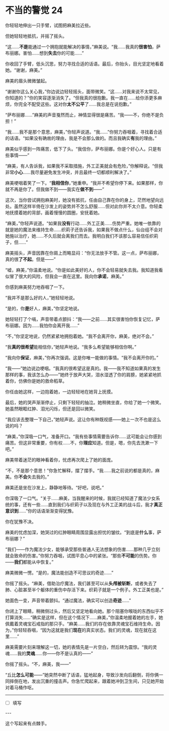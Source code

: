 # 不当的警觉 24

你轻轻地伸出一只手臂，试图把麻美拉近些。

但她轻轻地抵抗，并摇了摇头。

“这……**不是**能通过一个拥抱就能解决的事情，”麻美说。“我……我真的**很害怕**，萨布丽娜。害怕……想到**失去**你的可能……”

你收回了手臂，低头沉思，努力寻找合适的话语。最后，你抬头，目光坚定地看着她。“谢谢，麻美。”

麻美的眉头微微皱起。

“谢谢你这么关心我，”你边说边轻轻摇头，面带微笑。“这……对我来说不太常见，你知道的？”你的笑容逐渐消失了。“但我真的很抱歉。我一直在……给你添更多麻烦，你完全不配受这些。这对你**太不公平**了……我总是在说抱歉。”

“萨布丽娜……”麻美的声音戛然而止，神情显得很是痛苦。“我——不，你绝不是负担！”

“我……我不是那个意思，麻美，”你轻声说道。“我……”你努力吞咽着，寻找着合适的话语。“如果没有确凿的理由，我是不会那么做的。而且我确实**有**我的理由。”

麻美似乎感到一阵痛苦，低下了头。“我信你，萨布丽娜。你是个好心人。只是有些事情——”

“麻美，有人告诉我，如果我不采取措施，外工正美就会有危险，”你解释说。“但我非常**小心**……我尽量避免发生冲突，并且最终一切都顺利解决了。”

麻美哽咽着笑了一下。“**我相信你**，”她重申。“我并不希望你停下来。如果那样，你就不再是你了。但我做不到——我实在**做不到**——”

这次，当你尝试拥抱麻美时，她没有抵抗，任由自己靠在你的身上，茫然地望向远处。虽然这样半倚在沙发上的姿势并不怎么舒服……但对此你并不太介意。你轻柔地抚摸着她的背部，画着慢慢的圆圈，安抚着她。

“麻美，”你轻声说道。“如果我**没有**行动……外工正美……伤势严重。她唯一依靠的就是她的魔法来维持生命……织莉子还告诉我，如果我不做点什么，仙台组不会对她施以治疗，她……不久后就会离我们而去。我明白我们不该那么容易信任织莉子，但……”

麻美摇头，声音因靠在你肩上而略显闷：“你无法放手不管。这一点，萨布丽娜，真的很**了不起**。但是——”

“嘘，麻美，”你温柔地说。“你是如此美好的人，你不会轻易就失去我。我知道我看似冒了很大的风险，但我会一直在这里。我向你**承诺**，麻美。”

你感到麻美努力地吞咽了一下。

“我并不是那么好的人，”她轻轻地说。

“是的，你**是**好人，麻美，”你坚定地说。

她轻轻打了个嗝，声音带着点颤抖：“我——之前……其实很害怕你恢复记忆，萨布丽娜。因为……我怕你会离开我……”

“不，”你坚定地说，仍然紧紧地拥抱着她。“我不会离开你，麻美，绝对不会。”

“我**真的很希望**能相信你，”她轻声地说。“我多么希望能够相信你啊。”

“我向你**保证**，麻美，”你再次强调。这是你唯一能做的事情。“我不会离开你的。”

“我——”她边说边哽咽。“我真的很希望这是真的。我——我不知道如果真的发生那样的事，我该怎么办——”她终于放声大哭，泪水湿透了你的肩膀，她紧紧地抓着你，仿佛你是她的救命稻草。

你任由她这样，一边抱着她，一边轻轻地在她背上抚摸。

最后，她的哭声渐渐停止，只剩下轻轻的抽泣。她稍微坐直，你给了她一个微笑。她虽然眼眶红肿、泪光闪烁，但还是回以微笑。

“我应该去整理一下自己，”她轻声说。这让你有种既视感——她上一次不也是这么说的吗？

“麻美，”你深吸一口气，准备开口。“我有些事情需要告诉你……这可能会让你感到痛苦。但这非常重要，你有权……不，你**理应**知道。但是，嗯，你先去洗漱一下吧。”

麻美带着迷茫的眼神看着你，忧虑再次爬上了她的面庞。

“不，不是那个意思！”你急忙解释，摆了摆手。“我……我之前说的都是真的，麻美。你**不会**失去我的。”

麻美还是坐在沙发上，静静地等待。“好吧，说吧。”

你深吸了一口气。“关于……麻美，当我醒来的时候，我就已经知道了魔法少女系统的事，还有一些……直到我们与织莉子以及现在与外工正美的战斗后，我才**真正意识到**……”你的话语渐渐变得犹豫。

你在犹豫不决。

麻美的忧虑加深，她哭过的红肿眼睛周围显露出担忧的皱纹。“到底是**什么**事，萨布丽娜？”

“我们——作为魔法少女，能够承受那些普通人无法想象的伤害……那种几乎立刻就会致命的伤害。”你努力吞咽，试图平息心中的紧张。“那些**不可能**的伤势。你——**我们**都能从中恢复。”

麻美微微一愣。“是的，魔法能创造不可思议的奇迹……”

你摇了摇头。“麻美，借助治疗魔法，我们甚至可以从**头颅被斩断**，或者失去了肺、心脏甚至半个躯体的重伤中存活下来。织莉子就是一个例子。外工正美也是。”

她面色一变，声音带着颤抖。“通过魔法，确实可以创造**奇迹**……”

你闭上了眼睛，稍微侧过头，然后又坚定地看向她。那个阻塞你喉咙的东西似乎不打算消失……“确实是这样，但在这个情况下……麻美，”你温柔地握着她的左手，她佩戴着灵魂宝石戒指的那只手。“麻美……我们的存在依靠灵魂宝石维持生命。因为，”你轻轻吞咽，“因为这就是我们**现在**的真实状态。我们的灵魂，现在就在这里……”

麻美需要片刻来理解这一切，她的表情先是一片空白，然后转为震惊。“我的灵魂……我的**灵魂**……你——你不是认真的——”

你摇了摇头。“不，麻美，我——”

“丘比**怎么可能**——”她突然中断了话语，猛地起身，导致沙发向后翻倒，将你俩一同摔倒在地，发出沉重的撞击声。你急忙爬起来，跟着她冲到卫生间，只见她开始对着马桶作呕。

---

- [ ] 填写

---​

这个写起来有点棘手。

